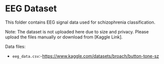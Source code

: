 # EEG Dataset

This folder contains EEG signal data used for schizophrenia classification.

Note: The dataset is not uploaded here due to size and privacy. Please upload the files manually or download from [Kaggle Link].

Data files:
- `eeg_data.csv`:-https://www.kaggle.com/datasets/broach/button-tone-sz

